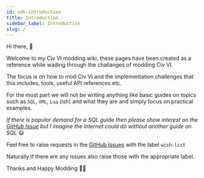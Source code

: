 ```yaml
---
id: sdk-introduction
title: Introduction
sidebar_label: Introduction
slug: /
---
```


Hi there, 👋 

Welcome to my Civ VI modding wiki, these pages have been created as a reference while wading through the challanges of modding Civ VI.

The focus is on how to mod Civ VI and the implementation challenges that this includes, tools, useful API references etc.

For the most part we will not be writing anything like basic guides on topics such as `SQL`, `XML`, `Lua` (ish) and what they are and simply focus on practical examples.

*If there is popular demand for a SQL guide then please show interest on the [GitHub Issue](https://github.com/JonathanTurnock/civ-vi-modding/issues/1) but I imagine the internet could do without another guide on SQL* 😃

Feel free to raise requests in the [GitHub Issues](https://github.com/JonathanTurnock/civ-vi-modding/issues) with the label `wish-list`

Naturally if there are any issues also raise those with the appropriate label.

Thanks and Happy Modding 👨‍🏭
